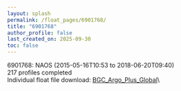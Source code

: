 ```yaml
---
layout: splash
permalink: /float_pages/6901768/
title: "6901768"
author_profile: false
last_created_on: 2025-09-30
toc: false
---
```

 
6901768: NAOS (2015-05-16T10:53 to 2018-06-20T09:40)\
217 profiles completed\
Individual float file download: [BGC_Argo_Plus_Global](https://ftp.soest.hawaii.edu/bgc_argo_plus/Individual_Floats/outliers_removed/6901768_Sprof_processed.nc)\

